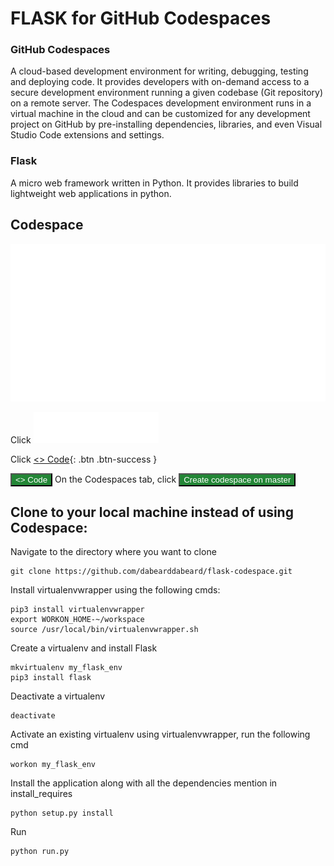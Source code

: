 # FLASK for GitHub Codespaces
### GitHub Codespaces 
A cloud-based development environment for writing, debugging, testing and deploying code. It provides developers with on-demand access to a secure development environment running a given codebase (Git repository) on a remote server. The Codespaces development environment runs in a virtual machine in the cloud and can be customized for any development project on GitHub by pre-installing dependencies, libraries, and even Visual Studio Code extensions and settings.
### Flask 
A micro web framework written in Python. It provides libraries to build lightweight web applications in python.


## Codespace
![Button](button.svg)


Click <img src="https://github.com/dabearddabeard/flask-codespace/blob/00369ed8db70d157159d294484e87a4d05b94978/button.svg" alt="Button" width="200" height="50">


Click [<> Code](https://www.twitter.com/arcticfrenz){: .btn .btn-success } 


<button style="background-color: #238636; color: white;"><> Code</button>
On the Codespaces tab, click <button style="background-color: #238636; color: white;">Create codespace on master</button>


## Clone to your local machine instead of using Codespace: 
Navigate to the directory where you want to clone
```
git clone https://github.com/dabearddabeard/flask-codespace.git
```


Install virtualenvwrapper using the following cmds:
```
pip3 install virtualenvwrapper
export WORKON_HOME-~/workspace
source /usr/local/bin/virtualenvwrapper.sh
```


Create a virtualenv and install Flask
```
mkvirtualenv my_flask_env
pip3 install flask
```


Deactivate a virtualenv 
```
deactivate
```


Activate an existing virtualenv using virtualenvwrapper, run the following cmd
```
workon my_flask_env
```


Install the application along with all the dependencies mention in install_requires
```
python setup.py install
```


Run
```
python run.py
```
